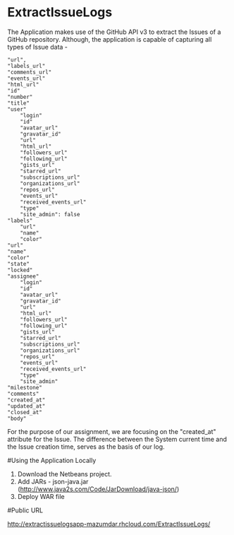 # ExtractIssueLogs

The Application makes use of the GitHub API v3 to extract the Issues of a GitHub repository. Although, the application is capable of capturing all types of Issue data -

	"url",
	"labels_url"
	"comments_url"
	"events_url"
	"html_url"
	"id"
	"number"
	"title"
	"user"
		"login"
		"id"
		"avatar_url"
		"gravatar_id"
		"url"
		"html_url"
		"followers_url"
		"following_url"
		"gists_url"
		"starred_url"
		"subscriptions_url"
		"organizations_url"
		"repos_url"
		"events_url"
		"received_events_url"
		"type"
		"site_admin": false
	"labels"
		"url"
		"name"
		"color"
	"url"
	"name"
	"color"
	"state"
	"locked"
	"assignee"
		"login"
		"id"
		"avatar_url"
		"gravatar_id"
		"url"
		"html_url"
		"followers_url"
		"following_url"
		"gists_url"
		"starred_url"
		"subscriptions_url"
		"organizations_url"
		"repos_url"
		"events_url"
		"received_events_url"
		"type"
		"site_admin"
	"milestone"
	"comments"
	"created_at"
	"updated_at"
	"closed_at"
	"body"
	
For the purpose of our assignment, we are focusing on the "created_at" attribute for the Issue. The difference between the System current time and the Issue creation time, serves as the basis of our log.

#Using the Application Locally

1. Download the Netbeans project.
2. Add JARs - json-java.jar (http://www.java2s.com/Code/JarDownload/java-json/)
3. Deploy WAR file

#Public URL

http://extractissuelogsapp-mazumdar.rhcloud.com/ExtractIssueLogs/
